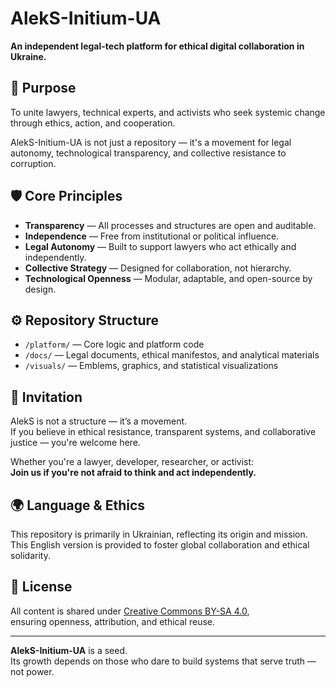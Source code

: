 # AlekS-Initium-UA

**An independent legal-tech platform for ethical digital collaboration in Ukraine.**

## 🎯 Purpose

To unite lawyers, technical experts, and activists who seek systemic change through ethics, action, and cooperation.

AlekS-Initium-UA is not just a repository — it's a movement for legal autonomy, technological transparency, and collective resistance to corruption.

## 🛡️ Core Principles

- **Transparency** — All processes and structures are open and auditable.
- **Independence** — Free from institutional or political influence.
- **Legal Autonomy** — Built to support lawyers who act ethically and independently.
- **Collective Strategy** — Designed for collaboration, not hierarchy.
- **Technological Openness** — Modular, adaptable, and open-source by design.

## ⚙️ Repository Structure

- `/platform/` — Core logic and platform code
- `/docs/` — Legal documents, ethical manifestos, and analytical materials
- `/visuals/` — Emblems, graphics, and statistical visualizations

## 🤝 Invitation

AlekS is not a structure — it’s a movement.  
If you believe in ethical resistance, transparent systems, and collaborative justice — you're welcome here.

Whether you're a lawyer, developer, researcher, or activist:  
**Join us if you're not afraid to think and act independently.**

## 🌍 Language & Ethics

This repository is primarily in Ukrainian, reflecting its origin and mission.  
This English version is provided to foster global collaboration and ethical solidarity.

## 📜 License

All content is shared under [Creative Commons BY-SA 4.0](https://creativecommons.org/licenses/by-sa/4.0/),  
ensuring openness, attribution, and ethical reuse.

---

**AlekS-Initium-UA** is a seed.  
Its growth depends on those who dare to build systems that serve truth — not power.
